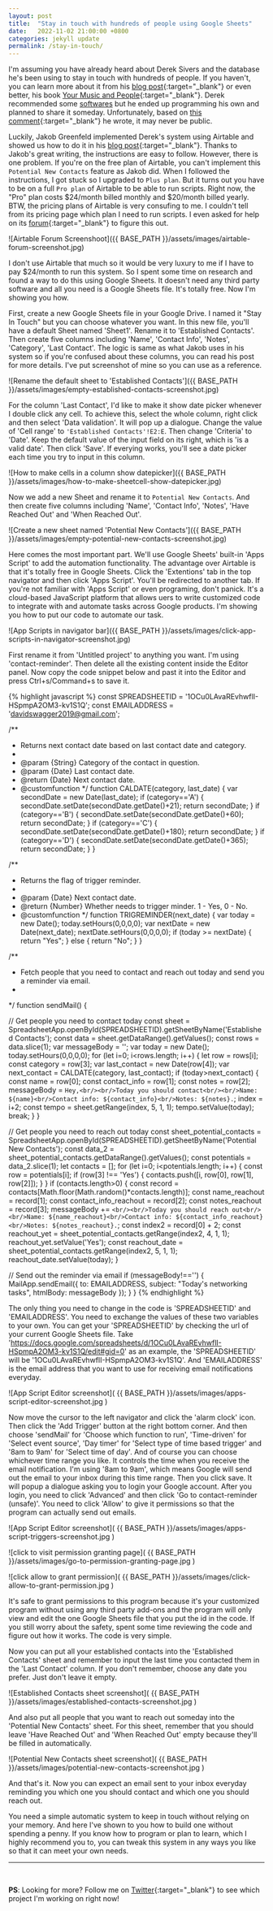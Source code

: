 ```yaml
---
layout: post
title:  "Stay in touch with hundreds of people using Google Sheets"
date:   2022-11-02 21:00:00 +0800
categories: jekyll update
permalink: /stay-in-touch/
---
```

I'm assuming you have already heard about Derek Sivers and the database he's been using to stay in touch with hundreds of people. If you haven't, you can learn more about it from his [blog post](https://sive.rs/hundreds){:target="_blank"} or even better, his book [Your Music and People](https://sive.rs/m){:target="_blank"}. Derek recommended some [softwares](https://sive.rs/dbt) but he ended up programming his own and planned to share it someday. Unfortunately, based on [this comment](https://news.ycombinator.com/item?id=30333667){:target="_blank"} he wrote, it may never be public.

Luckily, Jakob Greenfeld implemented Derek's system using Airtable and showed us how to do it in his [blog post](https://jakobgreenfeld.com/stay-in-touch){:target="_blank"}. Thanks to Jakob's great writing, the instructions are easy to follow. However, there is one problem. If you're on the free plan of Airtable, you can't implement this `Potential New Contacts` feature as Jakob did. When I followed the instructions, I got stuck so I upgraded to `Plus plan`. But it turns out you have to be on a full `Pro plan` of Airtable to be able to run scripts. Right now, the "Pro" plan costs $24/month billed monthly and $20/month billed yearly. BTW, the pricing plans of Airtable is very consufing to me. I couldn't tell from its pricing page which plan I need to run scripts. I even asked for help on its [forum](https://community.airtable.com/t/i-got-charged-and-made-the-workspace-in-plus-plan-but-still-cant-use-run-script-feature/51297){:target="_blank"} to figure this out.

![Airtable Forum Screenshoot]({{ BASE_PATH }}/assets/images/airtable-forum-screenshot.jpg)

I don't use Airtable that much so it would be very luxury to me if I have to pay $24/month to run this system. So I spent some time on research and found a way to do this using Google Sheets. It doesn't need any third party software and all you need is a Google Sheets file. It's totally free. Now I'm showing you how.

First, create a new Google Sheets file in your Google Drive. I named it "Stay In Touch" but you can choose whatever you want. In this new file, you'll have a default Sheet named 'Sheet1'. Rename it to 'Established Contacts'. Then create five columns including 'Name', 'Contact Info', 'Notes', 'Category', 'Last Contact'. The logic is same as what Jakob uses in his system so if you're confused about these columns, you can read his post for more details. I've put screenshot of mine so you can use as a reference.

![Rename the default sheet to 'Established Contacts']({{ BASE_PATH }}/assets/images/empty-established-contacts-screenshot.jpg)

For the column 'Last Contact', I'd like to make it show date picker whenever I double click any cell. To achieve this, select the whole column, right click and then select 'Data validation'. It will pop up a dialogue. Change the value of 'Cell range' to `'Established Contacts'!E2:E`. Then change 'Criteria' to 'Date'. Keep the default value of the input field on its right, which is 'is a valid date'. Then click 'Save'. If everying works, you'll see a date picker each time you try to input in this column.

![How to make cells in a column show datepicker]({{ BASE_PATH }}/assets/images/how-to-make-sheetcell-show-datepicker.jpg)

Now we add a new Sheet and rename it to `Potential New Contacts`. And then create five columns including 'Name', 'Contact Info', 'Notes', 'Have Reached Out' and 'When Reached Out'.

![Create a new sheet named 'Potential New Contacts']({{ BASE_PATH }}/assets/images/empty-potential-new-contacts-screenshot.jpg)

Here comes the most important part. We'll use Google Sheets' built-in 'Apps Script' to add the automation functionality. The advantage over Airtable is that it's totally free in Google Sheets. Click the 'Extentions' tab in the top navigator and then click 'Apps Script'. You'll be redirected to another tab. If you're not familiar with 'Apps Script' or even programing, don't panick. It's a cloud-based JavaScript platform that allows uers to write customized code to integrate with and automate tasks across Google products. I'm showing you how to put our code to automate our task.

![App Scripts in navigator bar]({{ BASE_PATH }}/assets/images/click-app-scripts-in-navigator-screenshot.jpg)

First rename it from 'Untitled project' to anything you want. I'm using 'contact-reminder'. Then delete all the existing content inside the Editor panel. Now copy the code snippet below and past it into the Editor and press Ctrl+s/Command+s to save it.

{% highlight javascript %}
const SPREADSHEETID = '1OCu0LAvaREvhwflI-HSpmpA2OM3-kv1S1Q';
const EMAILADDRESS = 'davidswagger2019@gmail.com';

/**
 * Returns next contact date based on last contact date and category.
 *
 * @param {String} Category of the contact in question.
 * @param {Date} Last contact date.
 * @return {Date} Next contact date.
 * @customfunction
 */
function CALDATE(category, last_date) {
  var secondDate = new Date(last_date);
  if (category=='A') {
    secondDate.setDate(secondDate.getDate()+21);
    return secondDate;
  }
  if (category=='B') {
    secondDate.setDate(secondDate.getDate()+60);
    return secondDate;
  }
  if (category=='C') {
    secondDate.setDate(secondDate.getDate()+180);
    return secondDate;
  }
  if (category=='D') {
    secondDate.setDate(secondDate.getDate()+365);
    return secondDate;
  }
}

/**
 * Returns the flag of trigger reminder.
 *
 * @param {Date} Next contact date.
 * @return {Number} Whether needs to trigger minder. 1 - Yes, 0 - No.
 * @customfunction
 */
function TRIGREMINDER(next_date) {
  var today = new Date();
  today.setHours(0,0,0,0);
  var nextDate = new Date(next_date);
  nextDate.setHours(0,0,0,0);
  if (today >= nextDate) {
    return "Yes";
  }
  else {
    return "No";
  }
}

/**
 * Fetch people that you need to contact and reach out today and send you a reminder via email.
 *
 */
function sendMail() {

  // Get people you need to contact today
  const sheet = SpreadsheetApp.openById(SPREADSHEETID).getSheetByName('Established Contacts');
  const data = sheet.getDataRange().getValues();
  const rows = data.slice(1);
  var messageBody = '';
  var today = new Date();
  today.setHours(0,0,0,0);
  for (let i=0; i<rows.length; i++) {
    let row = rows[i];
    const category = row[3];
    var last_contact = new Date(row[4]);
    var next_contact = CALDATE(category, last_contact);
    if (today>next_contact) {
      const name = row[0];
      const contact_info = row[1];
      const notes = row[2];
      messageBody = `Hey,<br/><br/>Today you should contact<br/><br/>Name: ${name}<br/>Contact info: ${contact_info}<br/>Notes: ${notes}.`;
      index = i+2;
      const tempo = sheet.getRange(index, 5, 1, 1);
      tempo.setValue(today);
      break;
    }
  }
  
  // Get people you need to reach out today
  const sheet_potential_contacts = SpreadsheetApp.openById(SPREADSHEETID).getSheetByName('Potential New Contacts');
  const data_2 = sheet_potential_contacts.getDataRange().getValues();
  const potentials = data_2.slice(1);
  let contacts = [];
  for (let i=0; i<potentials.length; i++) {
    const row = potentials[i];
    if (row[3] !== 'Yes') {
      contacts.push([i, row[0], row[1], row[2]]);
    }
  }
  if (contacts.length>0) {
    const record = contacts[Math.floor(Math.random()*contacts.length)];
    const name_reachout = record[1];
    const contact_info_reachout = record[2];
    const notes_reachout = record[3];
    messageBody += `<br/><br/>Today you should reach out<br/><br/>Name: ${name_reachout}<br/>Contact info: ${contact_info_reachout}<br/>Notes: ${notes_reachout}.`;
    const index2 = record[0] + 2;
    const reachout_yet = sheet_potential_contacts.getRange(index2, 4, 1, 1);
    reachout_yet.setValue('Yes');
    const reachout_date = sheet_potential_contacts.getRange(index2, 5, 1, 1);
    reachout_date.setValue(today);
  }
  
  // Send out the reminder via email
  if (messageBody!=='') {
    MailApp.sendEmail({
      to: EMAILADDRESS,
      subject: "Today's networking tasks",
      htmlBody: messageBody
    });
  }
}
{% endhighlight %}

The only thing you need to change in the code is 'SPREADSHEETID' and 'EMAILADDRESS'. You need to exchange the values of these two variables to your own. You can get your 'SPREADSHEETID' by checking the url of your current Google Sheets file. Take 'https://docs.google.com/spreadsheets/d/1OCu0LAvaREvhwflI-HSpmpA2OM3-kv1S1Q/edit#gid=0' as an example, the 'SPREADSHEETID' will be '1OCu0LAvaREvhwflI-HSpmpA2OM3-kv1S1Q'. And 'EMAILADDRESS' is the email address that you want to use for receiving email notifications everyday.

![App Script Editor screenshot]( {{ BASE_PATH }}/assets/images/apps-script-editor-screenshot.jpg )

Now move the cursor to the left navigator and click the 'alarm clock' icon. Then click the 'Add Trigger' button at the right bottom corner. And then choose 'sendMail' for 'Choose which function to run', 'Time-driven' for 'Select event source', 'Day timer' for 'Select type of time based trigger' and '8am to 9am' for 'Select time of day'. And of course you can choose whichever time range you like. It controls the time when you receive the email notification. I'm using '8am to 9am', which means Google will send out the email to your inbox during this time range. Then you click save. It will popup a dialogue asking you to login your Google account. After you login, you need to click 'Advanced' and then click 'Go to contact-reminder (unsafe)'. You need to click 'Allow' to give it permissions so that the program can actually send out emails.

![App Script Editor screenshot]( {{ BASE_PATH }}/assets/images/apps-script-triggers-screenshot.jpg )

![click to visit permission granting page]( {{ BASE_PATH }}/assets/images/go-to-permission-granting-page.jpg )

![click allow to grant permission]( {{ BASE_PATH }}/assets/images/click-allow-to-grant-permission.jpg )

It's safe to grant permissions to this program because it's your customized program without using any third party add-ons and the program will only view and edit the one Google Sheets file that you put the id in the code. If you still worry about the safety, spent some time reviewing the code and figure out how it works. The code is very simple.

Now you can put all your established contacts into the 'Established Contacts' sheet and remember to input the last time you contacted them in the 'Last Contact' column. If you don't remember, choose any date you prefer. Just don't leave it empty.

![Established Contacts sheet screenshot]( {{ BASE_PATH }}/assets/images/established-contacts-screenshot.jpg )

And also put all people that you want to reach out someday into the 'Potential New Contacts' sheet. For this sheet, remember that you should leave 'Have Reached Out' and 'When Reached Out' empty because they'll be filled in automatically.

![Potential New Contacts sheet screenshot]( {{ BASE_PATH }}/assets/images/potential-new-contacts-screenshot.jpg )

And that's it. Now you can expect an email sent to your inbox everyday reminding you which one you should contact and which one you should reach out.

You need a simple automatic system to keep in touch without relying on your memory. And here I've shown to you how to build one without spending a penny. If you know how to program or plan to learn, which I highly recommend you to, you can tweak this system in any ways you like so that it can meet your own needs.

____

<br/>

**PS**: Looking for more? Follow me on [Twitter](https://twitter.com/intent/user?screen_name=DSwagger2022){:target="_blank"} to see which project I'm working on right now!